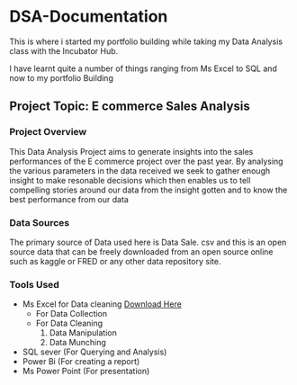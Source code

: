 # DSA-Documentation

This is where i started my portfolio building while taking my Data Analysis class with the Incubator Hub.

I have learnt quite a number of things ranging from Ms Excel to SQL and now to my portfolio Building

## Project Topic: E commerce Sales Analysis 

### Project Overview 

This Data Analysis Project aims to generate insights into the sales performances of the E commerce project over the past year. By analysing the various parameters in the data received we seek to gather enough insight to make resonable decisions which then enables us to tell compelling stories around our data from the insight gotten and to know the best performance from our data

### Data Sources

The primary source of Data used here is Data Sale. csv and this is an open source data that can be freely downloaded from an open source online such as kaggle or FRED or any other data repository site.

### Tools Used 
- Ms Excel for Data cleaning [Download Here](https://www.microsoft.com)
   - For Data Collection
   - For Data Cleaning
      1. Data Manipulation
      2. Data Munching
- SQL sever (For Querying and Analysis)
- Power Bi (For creating a report)
- Ms Power Point (For presentation)



